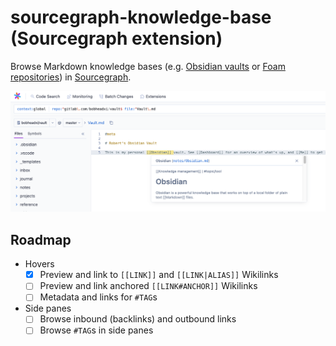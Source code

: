 # sourcegraph-knowledge-base (Sourcegraph extension)

Browse Markdown knowledge bases (e.g. [Obsidian vaults](https://obsidian.md/) or [Foam repositories](https://github.com/foambubble/foam/)) in [Sourcegraph](https://about.sourcegraph.com/).

![Sourcegraph extension](.static/feature.png)

## Roadmap

- Hovers
  - [x] Preview and link to `[[LINK]]` and `[[LINK|ALIAS]]`  Wikilinks
  - [ ] Preview and link anchored `[[LINK#ANCHOR]]` Wikilinks
  - [ ] Metadata and links for `#TAG`s
- Side panes
  - [ ] Browse inbound (backlinks) and outbound links
  - [ ] Browse `#TAG`s in side panes
